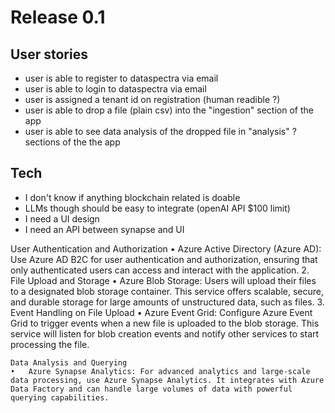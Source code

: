 # Release 0.1

## User stories

- user is able to register to dataspectra via email
- user is able to login to dataspectra via email
- user is assigned a tenant id on registration (human readible ?)
- user is able to drop a file (plain csv) into the "ingestion" section of the app
- user is able to see data analysis of the dropped file in "analysis" ? sections of the the app

## Tech

- I don't know if anything blockchain related is doable
- LLMs though should be easy to integrate (openAI API $100 limit)
- I need a UI design
- I need an API between synapse and UI


User Authentication and Authorization
	•	Azure Active Directory (Azure AD): Use Azure AD B2C for user authentication and authorization, ensuring that only authenticated users can access and interact with the application.
	2.	File Upload and Storage
	•	Azure Blob Storage: Users will upload their files to a designated blob storage container. This service offers scalable, secure, and durable storage for large amounts of unstructured data, such as files.
	3.	Event Handling on File Upload
	•	Azure Event Grid: Configure Azure Event Grid to trigger events when a new file is uploaded to the blob storage. This service will listen for blob creation events and notify other services to start processing the file.

    Data Analysis and Querying
	•	Azure Synapse Analytics: For advanced analytics and large-scale data processing, use Azure Synapse Analytics. It integrates with Azure Data Factory and can handle large volumes of data with powerful querying capabilities.

